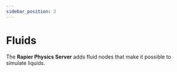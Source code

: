 ```yaml
---
sidebar_position: 2
---
```


# Fluids

The **Rapier Physics Server** adds fluid nodes that make it possible to simulate liquids.